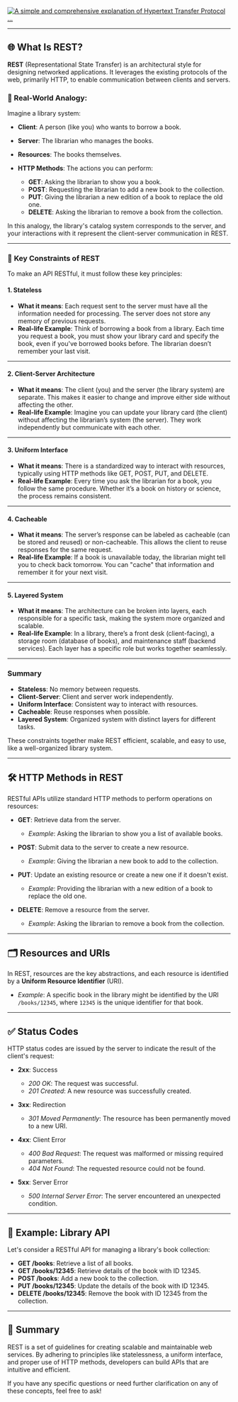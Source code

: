 [![A simple and comprehensive explanation of Hypertext Transfer Protocol ...](https://tse1.mm.bing.net/th/id/OIP.GKn_3VPbscyDJQMgBB6usgHaEK?pid=Api)](https://www.ionos.ca/digitalguide/hosting/technical-matters/what-is-http/)

---

## 🌐 What Is REST?

**REST** (Representational State Transfer) is an architectural style for designing networked applications. It leverages the existing protocols of the web, primarily HTTP, to enable communication between clients and servers.

### 🧠 Real-World Analogy:

Imagine a library system:

* **Client**: A person (like you) who wants to borrow a book.
* **Server**: The librarian who manages the books.
* **Resources**: The books themselves.
* **HTTP Methods**: The actions you can perform:

  * **GET**: Asking the librarian to show you a book.
  * **POST**: Requesting the librarian to add a new book to the collection.
  * **PUT**: Giving the librarian a new edition of a book to replace the old one.
  * **DELETE**: Asking the librarian to remove a book from the collection.

In this analogy, the library's catalog system corresponds to the server, and your interactions with it represent the client-server communication in REST.

---

### 🔄 **Key Constraints of REST**

To make an API RESTful, it must follow these key principles:


#### 1. **Stateless**

* **What it means**: Each request sent to the server must have all the information needed for processing. The server does not store any memory of previous requests.
* **Real-life Example**: Think of borrowing a book from a library. Each time you request a book, you must show your library card and specify the book, even if you've borrowed books before. The librarian doesn’t remember your last visit.

---

#### 2. **Client-Server Architecture**

* **What it means**: The client (you) and the server (the library system) are separate. This makes it easier to change and improve either side without affecting the other.
* **Real-life Example**: Imagine you can update your library card (the client) without affecting the librarian’s system (the server). They work independently but communicate with each other.

---

#### 3. **Uniform Interface**

* **What it means**: There is a standardized way to interact with resources, typically using HTTP methods like GET, POST, PUT, and DELETE.
* **Real-life Example**: Every time you ask the librarian for a book, you follow the same procedure. Whether it’s a book on history or science, the process remains consistent.

---

#### 4. **Cacheable**

* **What it means**: The server’s response can be labeled as cacheable (can be stored and reused) or non-cacheable. This allows the client to reuse responses for the same request.
* **Real-life Example**: If a book is unavailable today, the librarian might tell you to check back tomorrow. You can "cache" that information and remember it for your next visit.

---

#### 5. **Layered System**

* **What it means**: The architecture can be broken into layers, each responsible for a specific task, making the system more organized and scalable.
* **Real-life Example**: In a library, there’s a front desk (client-facing), a storage room (database of books), and maintenance staff (backend services). Each layer has a specific role but works together seamlessly.

---

### **Summary**

* **Stateless**: No memory between requests.
* **Client-Server**: Client and server work independently.
* **Uniform Interface**: Consistent way to interact with resources.
* **Cacheable**: Reuse responses when possible.
* **Layered System**: Organized system with distinct layers for different tasks.

These constraints together make REST efficient, scalable, and easy to use, like a well-organized library system.


---

## 🛠️ HTTP Methods in REST

RESTful APIs utilize standard HTTP methods to perform operations on resources:

* **GET**: Retrieve data from the server.

  * *Example*: Asking the librarian to show you a list of available books.

* **POST**: Submit data to the server to create a new resource.

  * *Example*: Giving the librarian a new book to add to the collection.

* **PUT**: Update an existing resource or create a new one if it doesn't exist.

  * *Example*: Providing the librarian with a new edition of a book to replace the old one.

* **DELETE**: Remove a resource from the server.

  * *Example*: Asking the librarian to remove a book from the collection.

---

## 🗂️ Resources and URIs

In REST, resources are the key abstractions, and each resource is identified by a **Uniform Resource Identifier** (URI).

* *Example*: A specific book in the library might be identified by the URI `/books/12345`, where `12345` is the unique identifier for that book.

---

## ✅ Status Codes

HTTP status codes are issued by the server to indicate the result of the client's request:

* **2xx**: Success

  * *200 OK*: The request was successful.
  * *201 Created*: A new resource was successfully created.

* **3xx**: Redirection

  * *301 Moved Permanently*: The resource has been permanently moved to a new URI.

* **4xx**: Client Error

  * *400 Bad Request*: The request was malformed or missing required parameters.
  * *404 Not Found*: The requested resource could not be found.

* **5xx**: Server Error

  * *500 Internal Server Error*: The server encountered an unexpected condition.

---

## 🧪 Example: Library API

Let's consider a RESTful API for managing a library's book collection:

* **GET /books**: Retrieve a list of all books.
* **GET /books/12345**: Retrieve details of the book with ID 12345.
* **POST /books**: Add a new book to the collection.
* **PUT /books/12345**: Update the details of the book with ID 12345.
* **DELETE /books/12345**: Remove the book with ID 12345 from the collection.

---

## 🧭 Summary

REST is a set of guidelines for creating scalable and maintainable web services. By adhering to principles like statelessness, a uniform interface, and proper use of HTTP methods, developers can build APIs that are intuitive and efficient.

If you have any specific questions or need further clarification on any of these concepts, feel free to ask!
